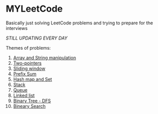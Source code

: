 # MYLeetCode
Basically just solving LeetCode problems and trying to prepare for the interviews

_STILL UPDATING EVERY DAY_

Themes of problems:
1. [Array and String manipulation](https://github.com/paiksonn/MYLeetCode/tree/main/Array_and_String)
2. [Two-pointers](https://github.com/paiksonn/MYLeetCode/tree/main/two_pointers)
3. [Sliding window](https://github.com/paiksonn/MYLeetCode/tree/main/Sliding_window)
4. [Prefix Sum](https://github.com/paiksonn/MYLeetCode/tree/main/Prefix_sum)
5. [Hash map and Set](https://github.com/paiksonn/MYLeetCode/tree/main/Hash_map%20and%20Set)
6. [Stack](https://github.com/paiksonn/MYLeetCode/tree/main/Stack)
7. [Queue](https://github.com/paiksonn/MYLeetCode/tree/main/Queue)
8. [Linked list]()
9. [Binary Tree - DFS](https://github.com/paiksonn/MYLeetCode/tree/main/Binary%20Tree%20-%20DFS)
10. [Bineary Search](https://github.com/paiksonn/MYLeetCode/tree/main/Binary%20Search)
